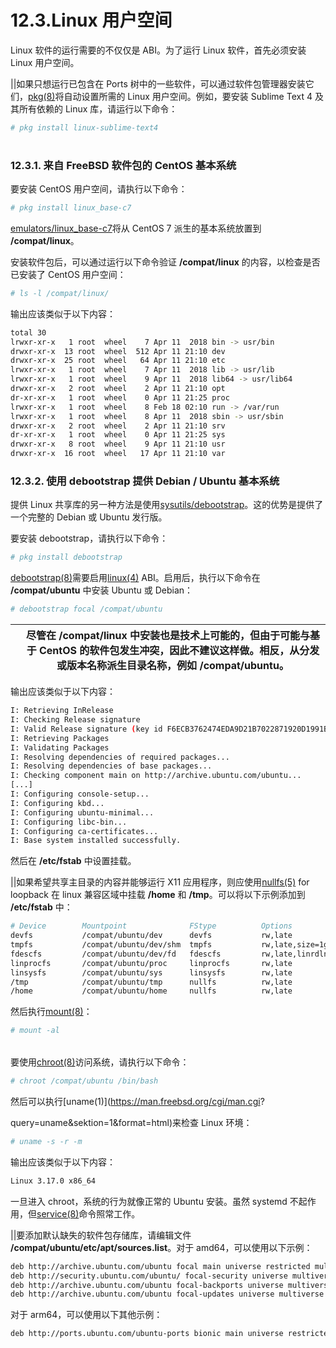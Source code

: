 # 12.3.Linux 用户空间


Linux 软件的运行需要的不仅仅是 ABI。为了运行 Linux 软件，首先必须安装 Linux 用户空间。

||如果只想运行已包含在 Ports 树中的一些软件，可以通过软件包管理器安装它们，[pkg(8)](https://man.freebsd.org/cgi/man.cgi?query=pkg&sektion=8&format=html)将自动设置所需的 Linux 用户空间。例如，要安装 Sublime Text 4 及其所有依赖的 Linux 库，请运行以下命令：

```sh
# pkg install linux-sublime-text4
```

|     |     |
| --- | --- |

### 12.3.1. 来自 FreeBSD 软件包的 CentOS 基本系统

要安装 CentOS 用户空间，请执行以下命令：

```sh
# pkg install linux_base-c7
```

[emulators/linux_base-c7](https://cgit.freebsd.org/ports/tree/emulators/linux_base-c7/)将从 CentOS 7 派生的基本系统放置到 **/compat/linux**。

安装软件包后，可以通过运行以下命令验证 **/compat/linux** 的内容，以检查是否已安装了 CentOS 用户空间：

```sh
# ls -l /compat/linux/
```

输出应该类似于以下内容：

```sh
total 30
lrwxr-xr-x   1 root  wheel    7 Apr 11  2018 bin -> usr/bin
drwxr-xr-x  13 root  wheel  512 Apr 11 21:10 dev
drwxr-xr-x  25 root  wheel   64 Apr 11 21:10 etc
lrwxr-xr-x   1 root  wheel    7 Apr 11  2018 lib -> usr/lib
lrwxr-xr-x   1 root  wheel    9 Apr 11  2018 lib64 -> usr/lib64
drwxr-xr-x   2 root  wheel    2 Apr 11 21:10 opt
dr-xr-xr-x   1 root  wheel    0 Apr 11 21:25 proc
lrwxr-xr-x   1 root  wheel    8 Feb 18 02:10 run -> /var/run
lrwxr-xr-x   1 root  wheel    8 Apr 11  2018 sbin -> usr/sbin
drwxr-xr-x   2 root  wheel    2 Apr 11 21:10 srv
dr-xr-xr-x   1 root  wheel    0 Apr 11 21:25 sys
drwxr-xr-x   8 root  wheel    9 Apr 11 21:10 usr
drwxr-xr-x  16 root  wheel   17 Apr 11 21:10 var
```

### 12.3.2. 使用 debootstrap 提供 Debian / Ubuntu 基本系统

提供 Linux 共享库的另一种方法是使用[sysutils/debootstrap](https://cgit.freebsd.org/ports/tree/sysutils/debootstrap/)。这的优势是提供了一个完整的 Debian 或 Ubuntu 发行版。

要安装 debootstrap，请执行以下命令：

```sh
# pkg install debootstrap
```

[debootstrap(8)](https://man.freebsd.org/cgi/man.cgi?query=debootstrap&sektion=8&format=html)需要启用[linux(4)](https://man.freebsd.org/cgi/man.cgi?query=linux&sektion=4&format=html) ABI。启用后，执行以下命令在 **/compat/ubuntu** 中安装 Ubuntu 或 Debian：

```sh
# debootstrap focal /compat/ubuntu
```

|     | 尽管在 **/compat/linux** 中安装也是技术上可能的，但由于可能与基于 CentOS 的软件包发生冲突，因此不建议这样做。相反，从分发或版本名称派生目录名称，例如 **/compat/ubuntu**。 |
| --- | -------------------------------------------------------------------------------------------------------------------------------------------------------------------------- |

输出应该类似于以下内容：

```sh
I: Retrieving InRelease
I: Checking Release signature
I: Valid Release signature (key id F6ECB3762474EDA9D21B7022871920D1991BC93C)
I: Retrieving Packages
I: Validating Packages
I: Resolving dependencies of required packages...
I: Resolving dependencies of base packages...
I: Checking component main on http://archive.ubuntu.com/ubuntu...
[...]
I: Configuring console-setup...
I: Configuring kbd...
I: Configuring ubuntu-minimal...
I: Configuring libc-bin...
I: Configuring ca-certificates...
I: Base system installed successfully.
```

然后在 **/etc/fstab** 中设置挂载。

||如果希望共享主目录的内容并能够运行 X11 应用程序，则应使用[nullfs(5)](https://man.freebsd.org/cgi/man.cgi?query=nullfs&sektion=5&format=html) for loopback 在 linux 兼容区域中挂载 **/home** 和 **/tmp**。可以将以下示例添加到 **/etc/fstab** 中：

```sh
# Device        Mountpoint              FStype          Options                      Dump    Pass#
devfs           /compat/ubuntu/dev      devfs           rw,late                      0       0
tmpfs           /compat/ubuntu/dev/shm  tmpfs           rw,late,size=1g,mode=1777    0       0
fdescfs         /compat/ubuntu/dev/fd   fdescfs         rw,late,linrdlnk             0       0
linprocfs       /compat/ubuntu/proc     linprocfs       rw,late                      0       0
linsysfs        /compat/ubuntu/sys      linsysfs        rw,late                      0       0
/tmp            /compat/ubuntu/tmp      nullfs          rw,late                      0       0
/home           /compat/ubuntu/home     nullfs          rw,late                      0       0
```

然后执行[mount(8)](https://man.freebsd.org/cgi/man.cgi?query=mount&sektion=8&format=html)：

```sh
# mount -al
```

|     |     |
| --- | --- |

要使用[chroot(8)](https://man.freebsd.org/cgi/man.cgi?query=chroot&sektion=8&format=html)访问系统，请执行以下命令：

```sh
# chroot /compat/ubuntu /bin/bash
```

然后可以执行[uname(1)](https://man.freebsd.org/cgi/man.cgi?

query=uname&sektion=1&format=html)来检查 Linux 环境：

```sh
# uname -s -r -m
```

输出应该类似于以下内容：

```sh
Linux 3.17.0 x86_64
```

一旦进入 chroot，系统的行为就像正常的 Ubuntu 安装。虽然 systemd 不起作用，但[service(8)](https://man.freebsd.org/cgi/man.cgi?query=service&sektion=8&format=html)命令照常工作。

||要添加默认缺失的软件包存储库，请编辑文件 **/compat/ubuntu/etc/apt/sources.list**。对于 amd64，可以使用以下示例：

```sh
deb http://archive.ubuntu.com/ubuntu focal main universe restricted multiverse
deb http://security.ubuntu.com/ubuntu/ focal-security universe multiverse restricted main
deb http://archive.ubuntu.com/ubuntu focal-backports universe multiverse restricted main
deb http://archive.ubuntu.com/ubuntu focal-updates universe multiverse restricted main
```

对于 arm64，可以使用以下其他示例：

```sh
deb http://ports.ubuntu.com/ubuntu-ports bionic main universe restricted multiverse
```
